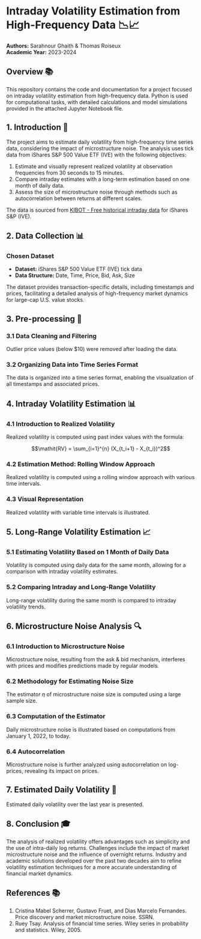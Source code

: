 # Intraday Volatility Estimation from High-Frequency Data 📉📈

**Authors:** Sarahnour Ghaith & Thomas Roiseux  
**Academic Year:** 2023-2024

## Overview 📚

This repository contains the code and documentation for a project focused on intraday volatility estimation from high-frequency data. Python is used for computational tasks, with detailed calculations and model simulations provided in the attached Jupyter Notebook file.

## 1. Introduction 🚀

The project aims to estimate daily volatility from high-frequency time series data, considering the impact of microstructure noise. The analysis uses tick data from iShares S&P 500 Value ETF (IVE) with the following objectives:

1. Estimate and visually represent realized volatility at observation frequencies from 30 seconds to 15 minutes.
2. Compare intraday estimates with a long-term estimation based on one month of daily data.
3. Assess the size of microstructure noise through methods such as autocorrelation between returns at different scales.

The data is sourced from [KIBOT - Free historical intraday data](http://www.kibot.com/free_historical_data.aspx) for iShares S&P (IVE).

## 2. Data Collection 📊

### Chosen Dataset
- **Dataset:** iShares S&P 500 Value ETF (IVE) tick data
- **Data Structure:** Date, Time, Price, Bid, Ask, Size

The dataset provides transaction-specific details, including timestamps and prices, facilitating a detailed analysis of high-frequency market dynamics for large-cap U.S. value stocks.

## 3. Pre-processing 🧹

### 3.1 Data Cleaning and Filtering
Outlier price values (below $10) were removed after loading the data.

### 3.2 Organizing Data into Time Series Format
The data is organized into a time series format, enabling the visualization of all timestamps and associated prices.

## 4. Intraday Volatility Estimation 📊

### 4.1 Introduction to Realized Volatility
Realized volatility is computed using past index values with the formula:

$$\mathit{RV} = \sum_{i=1}^{n} (X_{t_i+1} - X_{t_i})^2$$

### 4.2 Estimation Method: Rolling Window Approach
Realized volatility is computed using a rolling window approach with various time intervals.

### 4.3 Visual Representation
Realized volatility with variable time intervals is illustrated.

## 5. Long-Range Volatility Estimation 📈

### 5.1 Estimating Volatility Based on 1 Month of Daily Data
Volatility is computed using daily data for the same month, allowing for a comparison with intraday volatility estimates.

### 5.2 Comparing Intraday and Long-Range Volatility
Long-range volatility during the same month is compared to intraday volatility trends.

## 6. Microstructure Noise Analysis 🔍

### 6.1 Introduction to Microstructure Noise
Microstructure noise, resulting from the ask & bid mechanism, interferes with prices and modifies predictions made by regular models.

### 6.2 Methodology for Estimating Noise Size
The estimator $\eta$ of microstructure noise size is computed using a large sample size.

### 6.3 Computation of the Estimator
Daily microstructure noise is illustrated based on computations from January 1, 2022, to today.

### 6.4 Autocorrelation
Microstructure noise is further analyzed using autocorrelation on log-prices, revealing its impact on prices.

## 7. Estimated Daily Volatility 📆

Estimated daily volatility over the last year is presented.

## 8. Conclusion 🎓

The analysis of realized volatility offers advantages such as simplicity and the use of intra-daily log returns. Challenges include the impact of market microstructure noise and the influence of overnight returns. Industry and academic solutions developed over the past two decades aim to refine volatility estimation techniques for a more accurate understanding of financial market dynamics.

## References 📚

1. Cristina Mabel Scherrer, Gustavo Fruet, and Dias Marcelo Fernandes. Price discovery and market microstructure noise. SSRN.
2. Ruey Tsay. Analysis of financial time series. Wiley series in probability and statistics. Wiley, 2005.
